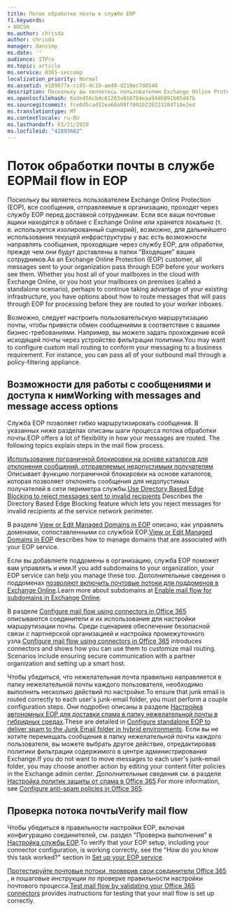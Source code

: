 ```yaml
---
title: Поток обработки почты в службе EOP
f1.keywords:
- NOCSH
ms.author: chrisda
author: chrisda
manager: dansimp
ms.date: ''
audience: ITPro
ms.topic: article
ms.service: O365-seccomp
localization_priority: Normal
ms.assetid: e109077e-cc85-4c19-ae40-d218ac7d0548
description: Поскольку вы являетесь пользователем Exchange Online Protection (EOP), все сообщения, отправляемые в организацию, проходят через службу EOP перед доставкой сотрудникам. Если все ваши почтовые ящики находятся в облаке с Exchange Online или хранятся локально (т. е. используется изолированный сценарий), возможно, для дальнейшего использования текущей инфраструктуры у вас есть возможности направлять сообщения, проходящие через службу EOP, для обработки, прежде чем они будут доставлены в папки "Входящие" ваших сотрудников.
ms.openlocfilehash: 6ade456cb4c61203a810784eaa94d6091b05d47b
ms.sourcegitcommit: fce0d5cad32ea60a08ff001b228223284710e2ed
ms.translationtype: MT
ms.contentlocale: ru-RU
ms.lasthandoff: 03/21/2020
ms.locfileid: "42893662"
---
```

# <a name="mail-flow-in-eop"></a><span data-ttu-id="b3679-104">Поток обработки почты в службе EOP</span><span class="sxs-lookup"><span data-stu-id="b3679-104">Mail flow in EOP</span></span>

<span data-ttu-id="b3679-p102">Поскольку вы являетесь пользователем Exchange Online Protection (EOP), все сообщения, отправляемые в организацию, проходят через службу EOP перед доставкой сотрудникам. Если все ваши почтовые ящики находятся в облаке с Exchange Online или хранятся локально (т. е. используется изолированный сценарий), возможно, для дальнейшего использования текущей инфраструктуры у вас есть возможности направлять сообщения, проходящие через службу EOP, для обработки, прежде чем они будут доставлены в папки "Входящие" ваших сотрудников.</span><span class="sxs-lookup"><span data-stu-id="b3679-p102">As an Exchange Online Protection (EOP) customer, all messages sent to your organization pass through EOP before your workers see them. Whether you host all of your mailboxes in the cloud with Exchange Online, or you host your mailboxes on premises (called a standalone scenario), perhaps to continue taking advantage of your existing infrastructure, you have options about how to route messages that will pass through EOP for processing before they are routed to your worker inboxes.</span></span>

<span data-ttu-id="b3679-p103">Возможно, следует настроить пользовательскую маршрутизацию почты, чтобы привести обмен сообщениями в соответствие с вашими бизнес-требованиями. Например, вы можете задать прохождение всей исходящей почты через устройство фильтрации политики.</span><span class="sxs-lookup"><span data-stu-id="b3679-p103">You may want to configure custom mail routing to conform your messaging to a business requirement. For instance, you can pass all of your outbound mail through a policy-filtering appliance.</span></span>

## <a name="working-with-messages-and-message-access-options"></a><span data-ttu-id="b3679-109">Возможности для работы с сообщениями и доступа к ним</span><span class="sxs-lookup"><span data-stu-id="b3679-109">Working with messages and message access options</span></span>

<span data-ttu-id="b3679-p104">Служба EOP позволяет гибко маршрутизировать сообщения. В указанных ниже разделах описаны шаги процесса потока обработки почты.</span><span class="sxs-lookup"><span data-stu-id="b3679-p104">EOP offers a lot of flexibility in how your messages are routed. The following topics explain steps in the mail flow process.</span></span>

<span data-ttu-id="b3679-112">[Использование пограничной блокировки на основе каталогов для отклонения сообщений, отправляемых недопустимым получателям](https://docs.microsoft.com/exchange/mail-flow-best-practices/use-directory-based-edge-blocking) Описывает функцию пограничной блокировки на основе каталогов, которая позволяет отклонять сообщения для недопустимых получателей в сети периметра службы.</span><span class="sxs-lookup"><span data-stu-id="b3679-112">[Use Directory Based Edge Blocking to reject messages sent to invalid recipients](https://docs.microsoft.com/exchange/mail-flow-best-practices/use-directory-based-edge-blocking) Describes the Directory Based Edge Blocking feature which lets you reject messages for invalid recipients at the service network perimeter.</span></span>

<span data-ttu-id="b3679-113">В разделе [View or Edit Managed Domains in EOP](https://docs.microsoft.com/exchange/mail-flow-best-practices/manage-accepted-domains/manage-accepted-domains) описано, как управлять доменами, сопоставленными со службой EOP.</span><span class="sxs-lookup"><span data-stu-id="b3679-113">[View or Edit Managed Domains in EOP](https://docs.microsoft.com/exchange/mail-flow-best-practices/manage-accepted-domains/manage-accepted-domains) describes how to manage domains that are associated with your EOP service.</span></span>

<span data-ttu-id="b3679-114">Если вы добавляете поддомены в организацию, служба EOP поможет вам управлять и ими.</span><span class="sxs-lookup"><span data-stu-id="b3679-114">If you add subdomains to your organization, your EOP service can help you manage these too.</span></span> <span data-ttu-id="b3679-115">Дополнительные сведения о поддоменах [позволяют включить почтовые потоки для поддоменов в Exchange Online](https://docs.microsoft.com/exchange/mail-flow-best-practices/manage-accepted-domains/enable-mail-flow-for-subdomains).</span><span class="sxs-lookup"><span data-stu-id="b3679-115">Learn more about subdomains at [Enable mail flow for subdomains in Exchange Online](https://docs.microsoft.com/exchange/mail-flow-best-practices/manage-accepted-domains/enable-mail-flow-for-subdomains).</span></span>

<span data-ttu-id="b3679-p106">В разделе [Configure mail flow using connectors in Office 365](https://docs.microsoft.com/exchange/mail-flow-best-practices/use-connectors-to-configure-mail-flow/use-connectors-to-configure-mail-flow) описываются соединители и их использование для настройки маршрутизации почты. Среди сценариев обеспечение безопасной связи с партнерской организацией и настройка промежуточного узла.</span><span class="sxs-lookup"><span data-stu-id="b3679-p106">[Configure mail flow using connectors in Office 365](https://docs.microsoft.com/exchange/mail-flow-best-practices/use-connectors-to-configure-mail-flow/use-connectors-to-configure-mail-flow) introduces connectors and shows how you can use them to customize mail routing. Scenarios include ensuring secure communication with a partner organization and setting up a smart host.</span></span>

<span data-ttu-id="b3679-118">Чтобы убедиться, что нежелательная почта правильно направляется в папку нежелательной почты каждого пользователя, необходимо выполнить несколько действий по настройке.</span><span class="sxs-lookup"><span data-stu-id="b3679-118">To ensure that junk email is routed correctly to each user's junk-email folder, you must perform a couple configuration steps.</span></span> <span data-ttu-id="b3679-119">Они подробно описаны в разделе [Настройка автономных EOP для доставки спама в папку нежелательной почты в гибридных средах](ensure-that-spam-is-routed-to-each-user-s-junk-email-folder.md).</span><span class="sxs-lookup"><span data-stu-id="b3679-119">These are detailed in [Configure standalone EOP to deliver spam to the Junk Email folder in hybrid environments](ensure-that-spam-is-routed-to-each-user-s-junk-email-folder.md).</span></span> <span data-ttu-id="b3679-120">Если вы не хотите перемещать сообщения в папку нежелательной почты каждого пользователя, вы можете выбрать другое действие, отредактировав политики фильтрации содержимого в центре администрирования Exchange.</span><span class="sxs-lookup"><span data-stu-id="b3679-120">If you do not want to move messages to each user's junk-email folder, you may choose another action by editing your content filter policies in the Exchange admin center.</span></span> <span data-ttu-id="b3679-121">Дополнительные сведения см. в разделе [Настройка политик защиты от спама в Office 365](configure-your-spam-filter-policies.md).</span><span class="sxs-lookup"><span data-stu-id="b3679-121">For more information, see [Configure anti-spam policies in Office 365](configure-your-spam-filter-policies.md).</span></span>

## <a name="verify-mail-flow"></a><span data-ttu-id="b3679-122">Проверка потока почты</span><span class="sxs-lookup"><span data-stu-id="b3679-122">Verify mail flow</span></span>

<span data-ttu-id="b3679-p108">Чтобы убедиться в правильности настройки EOP, включая конфигурацию соединителей, см. раздел "Проверка выполнения" в [Настройка службы EOP](set-up-your-eop-service.md).</span><span class="sxs-lookup"><span data-stu-id="b3679-p108">To verify that your EOP setup, including your connector configuration, is working correctly, see the "How do you know this task worked?" section in [Set up your EOP service](set-up-your-eop-service.md).</span></span>

<span data-ttu-id="b3679-125">[Протестируйте почтовые потоки, проверив свои соединители Office 365](https://docs.microsoft.com/exchange/mail-flow-best-practices/test-mail-flow) , и пошаговые инструкции по проверке правильности настройки почтового процесса.</span><span class="sxs-lookup"><span data-stu-id="b3679-125">[Test mail flow by validating your Office 365 connectors](https://docs.microsoft.com/exchange/mail-flow-best-practices/test-mail-flow) provides instructions for testing that your mail flow is set up correctly.</span></span>
